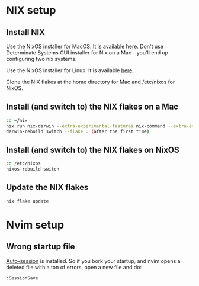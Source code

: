 # NIX setup

## Install NIX

Use the NixOS installer for MacOS. It is available [here](https://nixos.org/download.html). Don't use Determinate Systems GUI installer for Nix on a Mac - you'll end up configuring two nix systems.

Use the NixOS installer for Linux. It is available [here](https://nixos.org/download.html).

Clone the NIX flakes at the home directory for Mac and /etc/nixos for NixOS.

## Install (and switch to) the NIX flakes on a Mac

```bash
cd ~/nix
nix run nix-darwin --extra-experimental-features nix-command --extra-experimental-features flakes -- switch --flake . (first time)
darwin-rebuild switch --flake . (after the first time)
```

## Install (and switch to) the NIX flakes on NixOS

```bash
cd /etc/nixos
nixos-rebuild switch
```

## Update the NIX flakes

```bash
nix flake update
```

# Nvim setup

## Wrong startup file

[Auto-session](https://github.com/rmagatti/auto-session) is installed. So if you bork your startup, and nvim opens a deleted file with a ton of errors, open a new file and do:

```bash
:SessionSave
```
